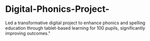 # Digital-Phonics-Project-
Led a transformative digital project to enhance phonics and spelling education through tablet-based learning for 100 pupils, significantly improving outcomes."
